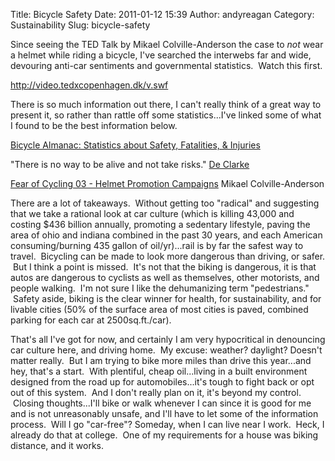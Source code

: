 Title: Bicycle Safety
Date: 2011-01-12 15:39
Author: andyreagan
Category: Sustainability
Slug: bicycle-safety

Since seeing the TED Talk by Mikael Colville-Anderson the case to *not*
wear a helmet while riding a bicycle, I've searched the interwebs far
and wide, devouring anti-car sentiments and governmental statistics.
 Watch this first.

<http://video.tedxcopenhagen.dk/v.swf>

There is so much information out there, I can't really think of a great
way to present it, so rather than rattle off some statistics...I've
linked some of what I found to be the best information below.

[Bicycle Almanac: Statistics about Safety, Fatalities, &
Injuries](http://bicycleuniverse.info/transpo/almanac-safety.html)

"There is no way to be alive and not take risks." [De
Clarke](http://www.daclarke.org/AltTrans/)

[Fear of Cycling 03 - Helmet Promotion
Campaigns](http://www.copenhagenize.com/2009/09/fear-of-cycling-03-helmet-promotion.html)
Mikael Colville-Anderson

There are a lot of takeaways.  Without getting too "radical" and
suggesting that we take a rational look at car culture (which is killing
43,000 and costing \$436 billion annually, promoting a sedentary
lifestyle, paving the area of ohio and indiana combined in the past 30
years, and each American consuming/burning 435 gallon of oil/yr)...rail
is by far the safest way to travel.  Bicycling can be made to look more
dangerous than driving, or safer.  But I think a point is missed.  It's
not that the biking is dangerous, it is that autos are dangerous to
cyclists as well as themselves, other motorists, and people walking.
 I'm not sure I like the dehumanizing term "pedestrians."  Safety aside,
biking is the clear winner for health, for sustainability, and for
livable cities (50% of the surface area of most cities is paved,
combined parking for each car at 2500sq.ft./car).

That's all I've got for now, and certainly I am very hypocritical in
denouncing car culture here, and driving home.  My excuse: weather?
daylight? Doesn't matter really.  But I am trying to bike more miles
than drive this year...and hey, that's a start.  With plentiful, cheap
oil...living in a built environment designed from the road up for
automobiles...it's tough to fight back or opt out of this system.  And I
don't really plan on it, it's beyond my control.  Closing
thoughts...I'll bike or walk whenever I can since it is good for me and
is not unreasonably unsafe, and I'll have to let some of the information
process.  Will I go "car-free"? Someday, when I can live near I work.
 Heck, I already do that at college.  One of my requirements for a house
was biking distance, and it works.
